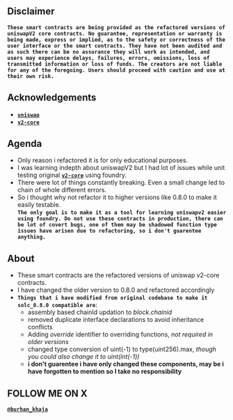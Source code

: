 ## Disclaimer
**`These smart contracts are being provided as the refactored versions of uniswapV2 core contracts. No guarantee, representation or warranty is being made, express or implied, as to the safety or correctness of the user interface or the smart contracts. They have not been audited and as such there can be no assurance they will work as intended, and users may experience delays, failures, errors, omissions, loss of transmitted information or loss of funds. The creators are not liable for any of the foregoing. Users should proceed with caution and use at their own risk.`**

## Acknowledgements
- [**`uniswap`**](https://github.com/Uniswap) 
- [**`v2-core`**](https://github.com/Uniswap/v2-core/tree/master/contracts)

## Agenda
- Only reason i refactored it is for only educational purposes.
- I was learning indepth about uniswapV2 but I had lot of issues while unit testing original [**`v2-core`**](https://github.com/Uniswap/v2-core/tree/master/contracts) using foundry.
- There were lot of things constantly breaking. Even a small change led to chain of whole different errors.
- So i thought why not refactor it to higher versions like 0.8.0 to make it easily testable. <br>
**`The only goal is to make it as a tool for learning uniswapv2 easier using foundry. Do not use these contracts in production, there can be lot of covert bugs, one of them may be shadowed function type issues have arisen due to refactoring, so i don't guarentee anything.`**

## About

- These smart contracts are the refactored versions of uniswap v2-core contracts.
- I have changed the older version to 0.8.0 and refactored accordingly
- **`Things that i have modified from original codebase to make it solc_0.8.0 compatible are`**:
  - assembly based chainId updation to *block.chainid*
  - removed duplicate interface declarations to avoid inheritance conflicts
  - Adding *override* identifier to overriding functions, *not required in older versions*
  - changed type conversion of uint(-1) to type(uint256).max, *though you could also change it to uint(int(-1))*
  - **i don't guarentee i have only changed these components, may be i have forgotten to mention so I take no responsibility**

## FOLLOW ME ON X
[**`@burhan_khaja`**](https://twitter.com/burhan_khaja)

